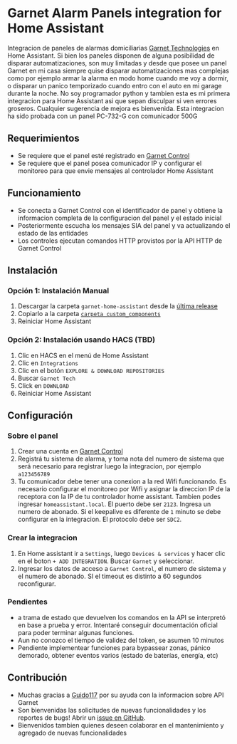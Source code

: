 # Garnet Alarm Panels integration for Home Assistant

Integracion de paneles de alarmas domiciliarias [Garnet Technologies](https://www.garnet.com.ar/) en Home Assistant.
Si bien los paneles disponen de alguna posibilidad de disparar automatizaciones, son muy limitadas y desde que posee un panel Garnet en mi casa siempre quise disparar automatizaciones mas complejas como por ejemplo armar la alarma en modo home cuando me voy a dormir, o disparar un panico temporizado cuando entro con el auto en mi garage durante la noche.
No soy programador python y tambien esta es mi primera integracion para Home Assistant asi que sepan disculpar si ven errores groseros. Cualquier sugerencia de mejora es bienvenida.
Esta integracion ha sido probada con un panel PC-732-G con comunicador 500G



## Requerimientos

- Se requiere que el panel esté registrado en [Garnet Control](https://web.garnetcontrol.app/#!/login)
- Se requiere que el panel posea comunicador IP y configurar el monitoreo para que envie mensajes al controlador Home Assistant


## Funcionamiento

- Se conecta a Garnet Control con el identificador de panel y obtiene la informacion completa de la configuracion del panel y el estado inicial
- Posteriormente escucha los mensajes SIA del panel y va actualizando el estado de las entidades
- Los controles ejecutan comandos HTTP provistos por la API HTTP de Garnet Control



## Instalación

### Opción 1: Instalación Manual
1. Descargar la carpeta `garnet-home-assistant` desde la [última release](https://github.com/claudio-pires/garnet-home-assistant/releases/latest)
2. Copiarlo a la carpeta [`carpeta custom_components`](https://developers.home-assistant.io/docs/creating_integration_file_structure/#where-home-assistant-looks-for-integrations)
3. Reiniciar Home Assistant

### Opción 2: Instalación usando HACS  (TBD)
1. Clic en HACS en el menú de Home Assistant
2. Clic en `Integrations`
3. Clic en el botón `EXPLORE & DOWNLOAD REPOSITORIES` 
4. Buscar `Garnet Tech`
5. Click en `DOWNLOAD` 
6. Reiniciar Home Assistant



## Configuración

### Sobre el panel 
1. Crear una cuenta en [Garnet Control](https://web.garnetcontrol.app/#!/register)
2. Registrá tu sistema de alarma, y toma nota del numero de sistema que será necesario para registrar luego la integracion, por ejemplo `a123456789`
3. Tu comunicador debe tener una conexion a la red Wifi funcionando. Es necesario configurar el monitoreo por Wifi y asignar la direccion IP de la receptora con la IP de tu controlador home assistant. Tambien podes ingresar `homeassistant.local`. El puerto debe ser `2123`. Ingresa un numero de abonado. Si el keepalive es diferente de `1` minuto se debe configurar en la integracion. El protocolo debe ser `SDC2`.

### Crear la integracion
1. En Home assistant ir a `Settings`, luego `Devices & services` y hacer clic en el boton `+ ADD INTEGRATION`. Buscar `Garnet` y seleccionar.
2. Ingresar los datos de acceso a `Garnet Control`, el numero de sistema y el numero de abonado. SI el timeout es distinto a 60 segundos reconfigurar.



### Pendientes
- a trama de estado que devuelven los comandos en la API se interpretó en base a prueba y error. Intentaré conseguir documentación oficial para poder terminar algunas funciones. 
- Aun no conozco el tiempo de validez del token, se asumen 10 minutos
- Pendiente implementear funciones para bypassear zonas, pánico demorado, obtener eventos varios (estado de baterías, energía, etc)


## Contribución
- Muchas gracias a [Guido117](https://github.com/Guido117) por su ayuda con la informacion sobre API Garnet
- Son bienvenidas las solicitudes de nuevas funcionalidades y los reportes de bugs! Abrir un [issue en GitHub](https://github.com/claudio-pires/garnet-home-assistant/issues/new/choose).
- Bienvenidos tambien quienes deseen colaborar en el mantenimiento y agregado de nuevas funcionalidades
